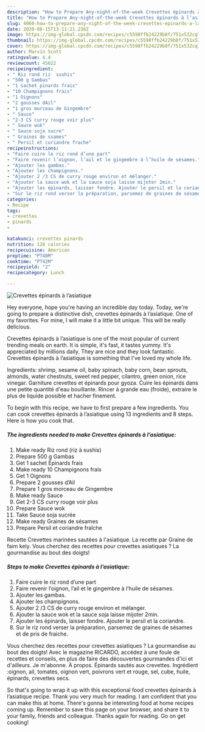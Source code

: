 ```yaml
---
description: "How to Prepare Any-night-of-the-week Crevettes épinards à l’asiatique"
title: "How to Prepare Any-night-of-the-week Crevettes épinards à l’asiatique"
slug: 4060-how-to-prepare-any-night-of-the-week-crevettes-epinards-a-lasiatique
date: 2020-08-15T13:11:21.236Z
image: https://img-global.cpcdn.com/recipes/c5598ffb24229b8f/751x532cq70/crevettes-epinards-a-lasiatique-photo-principale-de-la-recette.jpg
thumbnail: https://img-global.cpcdn.com/recipes/c5598ffb24229b8f/751x532cq70/crevettes-epinards-a-lasiatique-photo-principale-de-la-recette.jpg
cover: https://img-global.cpcdn.com/recipes/c5598ffb24229b8f/751x532cq70/crevettes-epinards-a-lasiatique-photo-principale-de-la-recette.jpg
author: Marvin Scott
ratingvalue: 4.4
reviewcount: 45622
recipeingredient:
- " Riz rond riz  sushis"
- "500 g Gambas"
- "1 sachet pinards frais"
- "10 Champignons frais"
- "1 Oignons"
- "2 gousses dAil"
- "1 gros morceau de Gingembre"
- " Sauce"
- "2-3 CS curry rouge voir plus"
- " Sauce wok"
- " Sauce soja sucre"
- " Graines de ssames"
- " Persil et coriandre frache"
recipeinstructions:
- "Faire cuire le riz rond d’une part"
- "Faire revenir l’oignon, l’ail et le gingembre à l’huile de sésames."
- "Ajouter les gambas."
- "Ajouter les champignons."
- "Ajouter 2 /3 CS de curry rouge environ et mélanger."
- "Ajouter la sauce wok et la sauce soja laisse mijoter 2min."
- "Ajouter les épinards, laisser fondre. Ajouter le persil et la coriandre."
- "Sur le riz rond verser la préparation, parsemez de graines de sésames et de pris de fraiche."
categories:
- Recipe
tags:
- crevettes
- pinards
- 

katakunci: crevettes pinards  
nutrition: 128 calories
recipecuisine: American
preptime: "PT40M"
cooktime: "PT42M"
recipeyield: "2"
recipecategory: Lunch

---
```



![Crevettes épinards à l’asiatique](https://img-global.cpcdn.com/recipes/c5598ffb24229b8f/751x532cq70/crevettes-epinards-a-lasiatique-photo-principale-de-la-recette.jpg)

Hey everyone, hope you're having an incredible day today. Today, we're going to prepare a distinctive dish, crevettes épinards à l’asiatique. One of my favorites. For mine, I will make it a little bit unique. This will be really delicious.

Crevettes épinards à l’asiatique is one of the most popular of current trending meals on earth. It is simple, it's fast, it tastes yummy. It's appreciated by millions daily. They are nice and they look fantastic. Crevettes épinards à l’asiatique is something that I've loved my whole life.

Ingredients: shrimp, sesame oil, baby spinach, baby corn, bean sprouts, almonds, water chestnuts, sweet red pepper, cilantro, green onion, rice vinegar. Garniture crevettes et épinards pour gyoza. Cuire les épinards dans une petite quantité d&#39;eau bouillante. Rincer à grande eau (froide), extraire le plus de liquide possible et hacher finement.


To begin with this recipe, we have to first prepare a few ingredients. You can cook crevettes épinards à l’asiatique using 13 ingredients and 8 steps. Here is how you cook that.

<!--inarticleads1-->

##### The ingredients needed to make Crevettes épinards à l’asiatique:

1. Make ready  Riz rond (riz à sushis)
1. Prepare 500 g Gambas
1. Get 1 sachet Épinards frais
1. Make ready 10 Champignons frais
1. Get 1 Oignons
1. Prepare 2 gousses d’Ail
1. Prepare 1 gros morceau de Gingembre
1. Make ready  Sauce
1. Get 2-3 CS curry rouge voir plus
1. Prepare  Sauce wok
1. Take  Sauce soja sucrée
1. Make ready  Graines de sésames
1. Prepare  Persil et coriandre fraîche


Recette Crevettes marinées sautées à l&#39;asiatique. La recette par Graine de faim kely. Vous cherchez des recettes pour crevettes asiatiques ? La gourmandise au bout des doigts! 

<!--inarticleads2-->

##### Steps to make Crevettes épinards à l’asiatique:

1. Faire cuire le riz rond d’une part
1. Faire revenir l’oignon, l’ail et le gingembre à l’huile de sésames.
1. Ajouter les gambas.
1. Ajouter les champignons.
1. Ajouter 2 /3 CS de curry rouge environ et mélanger.
1. Ajouter la sauce wok et la sauce soja laisse mijoter 2min.
1. Ajouter les épinards, laisser fondre. Ajouter le persil et la coriandre.
1. Sur le riz rond verser la préparation, parsemez de graines de sésames et de pris de fraiche.


Vous cherchez des recettes pour crevettes asiatiques ? La gourmandise au bout des doigts! Avec le magazine RICARDO, accédez à une foule de recettes et conseils, en plus de faire des découvertes gourmandes d&#39;ici et d&#39;ailleurs. Je m&#39;abonne. À propos. Épinards sautés aux crevettes. Ingrédient :oignon, ail, tomates, oignon vert, poivrons vert et rouge, sel, cube, huile, épinards, crevettes secs. 

So that's going to wrap it up with this exceptional food crevettes épinards à l’asiatique recipe. Thank you very much for reading. I am confident that you can make this at home. There's gonna be interesting food at home recipes coming up. Remember to save this page on your browser, and share it to your family, friends and colleague. Thanks again for reading. Go on get cooking!
